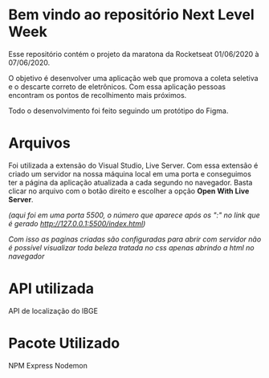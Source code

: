# Bem vindo ao repositório Next Level Week

Esse repositório contém  o projeto da maratona da Rocketseat 01/06/2020 à 07/06/2020.

O objetivo é desenvolver uma aplicação web que promova  a coleta seletiva e o descarte correto de eletrônicos. Com essa aplicação pessoas encontram os pontos de recolhimento mais próximos. 

Todo o desenvolvimento foi feito seguindo um protótipo do Figma.

# Arquivos

Foi utilizada a extensão do Visual Studio, Live Server. Com essa extensão é criado um servidor na nossa máquina local em uma porta e conseguimos ter a página da aplicação atualizada a cada segundo no navegador. Basta clicar no arquivo com o botão direito e escolher a opção **Open With Live Server**.

*(aqui foi em uma porta 5500, o número que aparece após os ":" no link que é gerado http://127.0.0.1:5500/index.html)*

*Com isso as paginas criadas são configuradas para abrir com servidor não é possível visualizar toda beleza tratada no css apenas abrindo a html no navegador*



# API utilizada

API de localização do IBGE

# Pacote Utilizado

NPM
Express
Nodemon 
